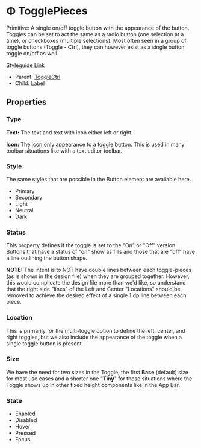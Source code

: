 # Φ TogglePieces

Primitive: A single on/off toggle button with the appearance of the button. Toggles can be set to act the same as a radio button (one selection at a time), or checkboxes (multiple selections). Most often seen in a group of toggle buttons (Toggle - Ctrl), they can however exist as a single button toggle on/off as well.

[Styleguide Link](https://zpl.io/bJLOyxr)

* Parent: [ToggleCtrl](./)
* Child: [Label](../label.md)

## Properties

### Type

**Text:** The text and text with icon either left or right.

**Icon:** The icon only appearance to a toggle button. This is used in many toolbar situations like with a text editor toolbar.

### Style

The same styles that are possible in the Button element are available here.

* Primary
* Secondary
* Light
* Neutral
* Dark

### Status

This property defines if the toggle is set to the "On" or "Off" version. Buttons that have a status of "on" show as fills and those that are "off" have a line outlining the button shape.

**NOTE:** The intent is to NOT have double lines between each toggle-pieces (as is shown in the design file) when they are grouped together. However, this would complicate the design file more than we'd like, so understand that the right side "lines" of the Left and Center "Locations" should be removed to achieve the desired effect of a single 1 dp line between each piece.

### Location

This is primarily for the multi-toggle option to define the left, center, and right toggles, but we also include the appearance of the toggle when a single toggle button is present.

### Size

We have the need for two sizes in the Toggle, the first **Base** (default) size for most use cases and a shorter one "**Tiny**" for those situations where the Toggle shows up in other fixed height components like in the App Bar.

### State

* Enabled
* Disabled
* Hover
* Pressed
* Focus
